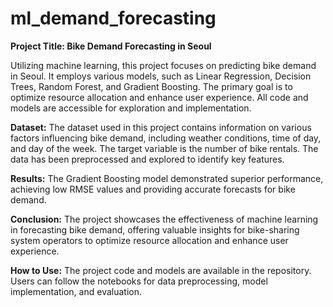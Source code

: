 # ml_demand_forecasting

**Project Title: Bike Demand Forecasting in Seoul**

Utilizing machine learning, this project focuses on predicting bike demand in Seoul. It employs various models, such as Linear Regression, Decision Trees, Random Forest, and Gradient Boosting. The primary goal is to optimize resource allocation and enhance user experience. All code and models are accessible for exploration and implementation.

**Dataset:** The dataset used in this project contains information on various factors influencing bike demand, including weather conditions, time of day, and day of the week. The target variable is the number of bike rentals. The data has been preprocessed and explored to identify key features.

**Results:** The Gradient Boosting model demonstrated superior performance, achieving low RMSE values and providing accurate forecasts for bike demand.

**Conclusion:** The project showcases the effectiveness of machine learning in forecasting bike demand, offering valuable insights for bike-sharing system operators to optimize resource allocation and enhance user experience.

**How to Use:** The project code and models are available in the repository. Users can follow the notebooks for data preprocessing, model implementation, and evaluation.
